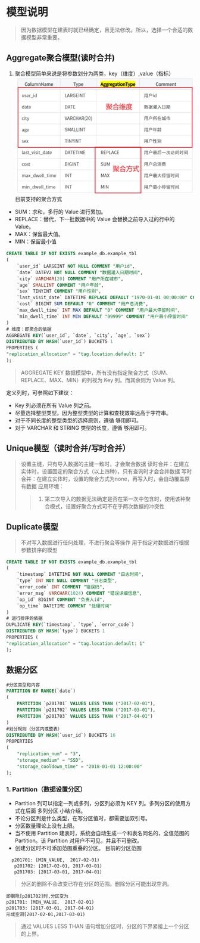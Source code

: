 # 模型说明
>因为数据模型在建表时就已经确定，且无法修改。所以，选择一个合适的数据模型非常重要。
## Aggregate聚合模型(读时合并)
1. 聚合模型简单来说是将参数划分为两类，key（维度）,value（指标）
 ![聚合方式](_v_images/20230526142351089_31576.png)
 目前支持的聚合方式
 - SUM：求和，多行的 Value 进行累加。
- REPLACE：替代，下一批数据中的 Value 会替换之前导入过的行中的 Value。
- MAX：保留最大值。
- MIN：保留最小值
```sql
CREATE TABLE IF NOT EXISTS example_db.example_tbl
(
    `user_id` LARGEINT NOT NULL COMMENT "用户id",
    `date` DATEV2 NOT NULL COMMENT "数据灌入日期时间",
    `city` VARCHAR(20) COMMENT "用户所在城市",
    `age` SMALLINT COMMENT "用户年龄",
    `sex` TINYINT COMMENT "用户性别",
    `last_visit_date` DATETIME REPLACE DEFAULT "1970-01-01 00:00:00" COMMENT "用户最后一次访问时间",
    `cost` BIGINT SUM DEFAULT "0" COMMENT "用户总消费",
    `max_dwell_time` INT MAX DEFAULT "0" COMMENT "用户最大停留时间",
    `min_dwell_time` INT MIN DEFAULT "99999" COMMENT "用户最小停留时间"
)
# 维度：即聚合的依据
AGGREGATE KEY(`user_id`, `date`, `city`, `age`, `sex`) 
DISTRIBUTED BY HASH(`user_id`) BUCKETS 1
PROPERTIES (
"replication_allocation" = "tag.location.default: 1"
);
```
>AGGREGATE KEY 数据模型中，所有没有指定聚合方式（SUM、REPLACE、MAX、MIN）的列视为 Key 列。而其余则为 Value 列。

定义列时，可参照如下建议：

- Key 列必须在所有 Value 列之前。
- 尽量选择整型类型。因为整型类型的计算和查找效率远高于字符串。
- 对于不同长度的整型类型的选择原则，遵循 够用即可。
- 对于 VARCHAR 和 STRING 类型的长度，遵循 够用即可。


## Unique模型（读时合并/写时合并）
> 设置主键，只有导入数据的主键一致时，才会聚合数据
> 读时合并：在建立实体时，设置固定的聚合方式（以上四种），只有查询时才会合并数据
> 写时合并：在建立实体时，设置的聚合方式为none，再写入时，会自动覆盖原有数据
> 应用环境：
>> 1. 第二次导入的数据无法确定是否在第一次中包含时，使用该种聚合模式，设置好聚合方式可不在乎两次数据的冲突性
## Duplicate模型
> 不对写入数据进行任何处理，不进行聚合等操作
> 用于指定对数据进行根据参数排序的模型
```sql
CREATE TABLE IF NOT EXISTS example_db.example_tbl
(
    `timestamp` DATETIME NOT NULL COMMENT "日志时间",
    `type` INT NOT NULL COMMENT "日志类型",
    `error_code` INT COMMENT "错误码",
    `error_msg` VARCHAR(1024) COMMENT "错误详细信息",
    `op_id` BIGINT COMMENT "负责人id",
    `op_time` DATETIME COMMENT "处理时间"
)
# 进行排序的依据
DUPLICATE KEY(`timestamp`, `type`, `error_code`)
DISTRIBUTED BY HASH(`type`) BUCKETS 1
PROPERTIES (
"replication_allocation" = "tag.location.default: 1"
);
```

## 数据分区
```sql
#分区类型和内容
PARTITION BY RANGE(`date`)
(
    PARTITION `p201701` VALUES LESS THAN ("2017-02-01"),
    PARTITION `p201702` VALUES LESS THAN ("2017-03-01"),
    PARTITION `p201703` VALUES LESS THAN ("2017-04-01")
)
#划分规则（分区内或整表）
DISTRIBUTED BY HASH(`user_id`) BUCKETS 16
PROPERTIES
(
    "replication_num" = "3",
    "storage_medium" = "SSD",
    "storage_cooldown_time" = "2018-01-01 12:00:00"
);
```

### 1. Partition（数据设置分区）
- Partition 列可以指定一列或多列，分区列必须为 KEY 列。多列分区的使用方式在后面 多列分区 小结介绍。
- 不论分区列是什么类型，在写分区值时，都需要加双引号。
- 分区数量理论上没有上限。
- 当不使用 Partition 建表时，系统会自动生成一个和表名同名的，全值范围的 Partition。该 Partition 对用户不可见，并且不可删改。
- 创建分区时不可添加范围重叠的分区。
目前的分区范围
```
  p201701: [MIN_VALUE,  2017-02-01)
   p201702: [2017-02-01, 2017-03-01)
   p201703: [2017-03-01, 2017-04-01)
```
> 分区的删除不会改变已存在分区的范围。删除分区可能出现空洞。
```
即删除[p201702]时,分区变为
p201701: [MIN_VALUE,  2017-02-01)
p201703: [2017-03-01, 2017-04-01)
形成空洞[2017-02-01,2017-03-01)
```
> 通过 VALUES LESS THAN 语句增加分区时，分区的下界紧接上一个分区的上界。